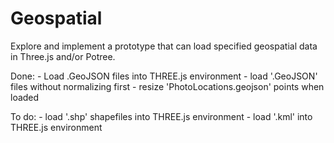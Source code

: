 # Geospatial
Explore and implement a prototype that can load specified geospatial data in Three.js and/or Potree.

Done:
    - Load .GeoJSON files into THREE.js environment
    - load '.GeoJSON' files without normalizing first
    - resize 'PhotoLocations.geojson' points when loaded

To do:
    - load '.shp' shapefiles into THREE.js environment
    - load '.kml' into THREE.js environment

